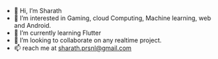 - 👋 Hi, I’m Sharath
- 👀 I’m interested in Gaming, cloud Computing, Machine learning, web and Android.
- 🌱 I’m currently learning Flutter
- 💞️ I’m looking to collaborate on any realtime project.
- 📫 reach me at sharath.prsnl@gmail.com 

<!---
Sharath-prsnl/Sharath-prsnl is a ✨ special ✨ repository because its `README.md` (this file) appears on your GitHub profile.
You can click the Preview link to take a look at your changes.
--->
